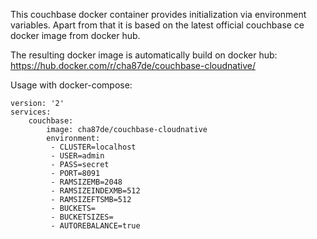 This couchbase docker container provides initialization
via environment variables. Apart from that it is based on
the latest official couchbase ce docker image from docker hub.

The resulting docker image is automatically build on docker hub: https://hub.docker.com/r/cha87de/couchbase-cloudnative/

Usage with docker-compose:

```
version: '2'
services:
    couchbase:
        image: cha87de/couchbase-cloudnative
        environment:
         - CLUSTER=localhost
         - USER=admin
         - PASS=secret
         - PORT=8091
         - RAMSIZEMB=2048
         - RAMSIZEINDEXMB=512
         - RAMSIZEFTSMB=512
         - BUCKETS=
         - BUCKETSIZES=
         - AUTOREBALANCE=true
```
